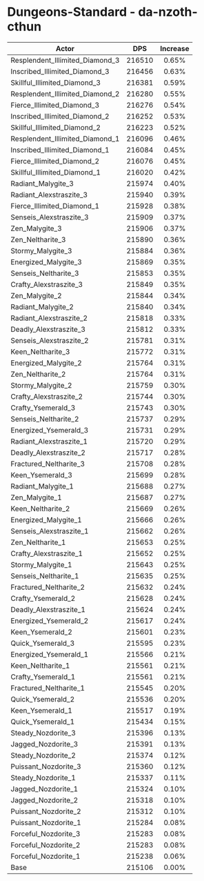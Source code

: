 # Dungeons-Standard - da-nzoth-cthun
| Actor | DPS | Increase |
|---|:---:|:---:|
|Resplendent_Illimited_Diamond_3|216510|0.65%|
|Inscribed_Illimited_Diamond_3|216456|0.63%|
|Skillful_Illimited_Diamond_3|216381|0.59%|
|Resplendent_Illimited_Diamond_2|216280|0.55%|
|Fierce_Illimited_Diamond_3|216276|0.54%|
|Inscribed_Illimited_Diamond_2|216252|0.53%|
|Skillful_Illimited_Diamond_2|216223|0.52%|
|Resplendent_Illimited_Diamond_1|216096|0.46%|
|Inscribed_Illimited_Diamond_1|216084|0.45%|
|Fierce_Illimited_Diamond_2|216076|0.45%|
|Skillful_Illimited_Diamond_1|216020|0.42%|
|Radiant_Malygite_3|215974|0.40%|
|Radiant_Alexstraszite_3|215940|0.39%|
|Fierce_Illimited_Diamond_1|215928|0.38%|
|Senseis_Alexstraszite_3|215909|0.37%|
|Zen_Malygite_3|215906|0.37%|
|Zen_Neltharite_3|215890|0.36%|
|Stormy_Malygite_3|215884|0.36%|
|Energized_Malygite_3|215869|0.35%|
|Senseis_Neltharite_3|215853|0.35%|
|Crafty_Alexstraszite_3|215849|0.35%|
|Zen_Malygite_2|215844|0.34%|
|Radiant_Malygite_2|215840|0.34%|
|Radiant_Alexstraszite_2|215818|0.33%|
|Deadly_Alexstraszite_3|215812|0.33%|
|Senseis_Alexstraszite_2|215781|0.31%|
|Keen_Neltharite_3|215772|0.31%|
|Energized_Malygite_2|215764|0.31%|
|Zen_Neltharite_2|215764|0.31%|
|Stormy_Malygite_2|215759|0.30%|
|Crafty_Alexstraszite_2|215744|0.30%|
|Crafty_Ysemerald_3|215743|0.30%|
|Senseis_Neltharite_2|215737|0.29%|
|Energized_Ysemerald_3|215731|0.29%|
|Radiant_Alexstraszite_1|215720|0.29%|
|Deadly_Alexstraszite_2|215717|0.28%|
|Fractured_Neltharite_3|215708|0.28%|
|Keen_Ysemerald_3|215699|0.28%|
|Radiant_Malygite_1|215688|0.27%|
|Zen_Malygite_1|215687|0.27%|
|Keen_Neltharite_2|215669|0.26%|
|Energized_Malygite_1|215666|0.26%|
|Senseis_Alexstraszite_1|215662|0.26%|
|Zen_Neltharite_1|215653|0.25%|
|Crafty_Alexstraszite_1|215652|0.25%|
|Stormy_Malygite_1|215643|0.25%|
|Senseis_Neltharite_1|215635|0.25%|
|Fractured_Neltharite_2|215632|0.24%|
|Crafty_Ysemerald_2|215628|0.24%|
|Deadly_Alexstraszite_1|215624|0.24%|
|Energized_Ysemerald_2|215617|0.24%|
|Keen_Ysemerald_2|215601|0.23%|
|Quick_Ysemerald_3|215595|0.23%|
|Energized_Ysemerald_1|215566|0.21%|
|Keen_Neltharite_1|215561|0.21%|
|Crafty_Ysemerald_1|215561|0.21%|
|Fractured_Neltharite_1|215545|0.20%|
|Quick_Ysemerald_2|215536|0.20%|
|Keen_Ysemerald_1|215517|0.19%|
|Quick_Ysemerald_1|215434|0.15%|
|Steady_Nozdorite_3|215396|0.13%|
|Jagged_Nozdorite_3|215391|0.13%|
|Steady_Nozdorite_2|215374|0.12%|
|Puissant_Nozdorite_3|215360|0.12%|
|Steady_Nozdorite_1|215337|0.11%|
|Jagged_Nozdorite_1|215324|0.10%|
|Jagged_Nozdorite_2|215318|0.10%|
|Puissant_Nozdorite_2|215312|0.10%|
|Puissant_Nozdorite_1|215284|0.08%|
|Forceful_Nozdorite_3|215283|0.08%|
|Forceful_Nozdorite_2|215283|0.08%|
|Forceful_Nozdorite_1|215238|0.06%|
|Base|215106|0.00%|
